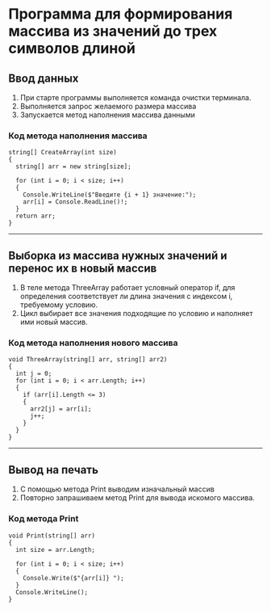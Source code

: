 # Программа для формирования массива из значений до трех символов длиной

## Ввод данных
1. При старте программы выполняется команда очистки терминала.
2. Выполняется запрос желаемого размера массива
3. Запускается метод наполнения массива данными

### Код метода наполнения массива
```
string[] CreateArray(int size)
{
  string[] arr = new string[size];

  for (int i = 0; i < size; i++)
  {
    Console.WriteLine($"Введите {i + 1} значение:");
    arr[i] = Console.ReadLine()!;
  }
  return arr;
}
```

---

## Выборка из массива нужных значений и перенос их в новый массив

1. В теле метода ThreeArray работает условный оператор if, для определения соответствует ли длина значения с индексом i, требуемому условию.
2. Цикл выбирает все значения подходящие по условию и наполняет ими новый массив.

### Код метода наполнения нового массива

```
void ThreeArray(string[] arr, string[] arr2)
{
  int j = 0;
  for (int i = 0; i < arr.Length; i++)
  {
    if (arr[i].Length <= 3)
    {
      arr2[j] = arr[i];
      j++;
    }
  }
}
```

---

## Вывод на печать

1. С помощью метода Print выводим изначальный массив
2. Повторно запрашиваем метод Print для вывода искомого массива.

### Код метода Print

```
void Print(string[] arr)
{
  int size = arr.Length;

  for (int i = 0; i < size; i++)
  {
    Console.Write($"{arr[i]} ");
  }
  Console.WriteLine();
}
```